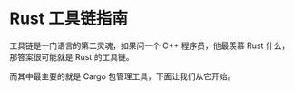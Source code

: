 # Rust 工具链指南

工具链是一门语言的第二灵魂，如果问一个 C++ 程序员，他最羡慕 Rust 什么，那答案很可能就是 Rust 的工具链。

而其中最主要的就是 Cargo 包管理工具，下面让我们从它开始。